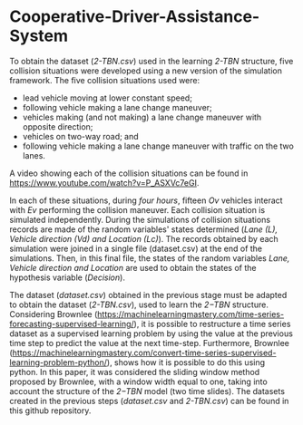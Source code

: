 # Cooperative-Driver-Assistance-System

To obtain the dataset (_2-TBN.csv_) used in the learning *2-TBN* structure, five collision situations were developed using a new version of the simulation framework. The five collision situations used were:

* lead vehicle moving at lower constant speed;
* following vehicle making a lane change maneuver;
* vehicles making (and not making) a lane change maneuver with opposite direction;
* vehicles on two-way road; and
* following vehicle making a lane change maneuver with traffic on the two lanes.

A video showing each of the collision situations can be found in <https://www.youtube.com/watch?v=P_ASXVc7eGI>.

In each of these situations, during _four hours_, fifteen _Ov_ vehicles interact with _Ev_ performing the collision maneuver. Each collision situation is simulated independently. During the simulations of collision situations records are made of the random variables' states determined (_Lane (L), Vehicle direction (Vd) and Location (Lc)_). The records obtained by each simulation were joined in a single file (dataset.csv) at the end of the simulations. Then, in this final file, the states of the random variables _Lane, Vehicle direction and Location_ are used to obtain the states of the hypothesis variable (_Decision_).

The dataset (_dataset.csv_) obtained in the previous stage must be adapted to obtain the dataset (_2-TBN.csv_), used to learn the *2−TBN* structure. Considering Brownlee (<https://machinelearningmastery.com/time-series-forecasting-supervised-learning/>), it is possible to restructure a time series dataset as a supervised learning problem by using the value at the previous time step to predict the value at the next time-step. Furthermore, Brownlee (<https://machinelearningmastery.com/convert-time-series-supervised-learning-problem-python/>), shows how it is possible to do this using python. In this paper, it was considered the sliding window method proposed by Brownlee, with a window width equal to one, taking into account the structure of the *2−TBN* model (two time slides). The datasets created in the previous steps (_dataset.csv_ and _2-TBN.csv_) can be found in this github repository.

  
